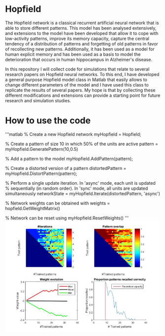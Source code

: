 # Hopfield

The Hopfield network is a classical recurrent artificial neural network that is able to store different patterns. This model has been analysed extensively, and extensions to the model have been developed that allow it to cope with low-activity patterns, improve its memory capacity, capture the central tendency of a distribution of patterns and forgetting of old patterns in favor of recollecting new patterns. Additionally, it has been used as a model for human explicit memory and has been used as a basis to model the deterioration that occurs in human hippocampus in Alzheimer's disease.

In this repository I will collect code for simulations that relate to several research papers on Hopfield neural networks. To this end, I have developed a general purpose Hopfield model class in Matlab that easily allows to change different parameters of the model and I have used this class to replicate the results of several papers. My hope is that by collecting these different modifications and extensions can provide a starting point for future research and simulation studies.

# How to use the code
'''matlab
% Create a new Hopfield network
myHopfield = Hopfield;

% Create a pattern of size 10 in which 50% of the units are active
pattern = myHopfield.GeneratePattern(10,0.5)

% Add a pattern to the model
myHopfield.AddPattern(pattern);

% Create a distorted version of a pattern
distortedPattern = myHopfield.DistortPattern(pattern);

% Perform a single update iteration. In 'async' mode, each unit is updated
% sequentially (in random order). In 'sync' mode, all units are updated simultaneously
networkState = myHopfield.Iterate(distortedPattern, 'async')

% Network weights can be obtained with
weights = hopfield.GetWeightMatrix()

% Network can be reset using
myHopfield.ResetWeights()
'''
![Hopfield demo](/hopfield_demo.jpg?raw=true)
